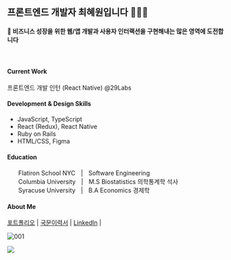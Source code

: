 ## 프론트엔드 개발자 최혜원입니다 👩🏻‍💻

#### 🌱 비즈니스 성장을 위한 웹/앱 개발과 사용자 인터랙션을 구현해내는 많은 영역에 도전합니다

<br>

#### Current Work
프론트엔드 개발 인턴 (React Native) @29Labs 

#### Development & Design Skills  
- JavaScript, TypeScript
- React (Redux), React Native
- Ruby on Rails
- HTML/CSS, Figma

#### Education
ㅤㅤFlatiron School NYCㅤ|ㅤSoftware Engineering
<br>
ㅤㅤColumbia Universityㅤ|ㅤM.S Biostatistics 의학통계학 석사
<br>
ㅤㅤSyracuse Universityㅤ|ㅤB.A Economics 경제학

#### About Me
[포트폴리오](https://frontendhyeni.tistory.com/2) |
[국문이력서](https://hyewonchoi.notion.site/44ac003d3beb4c00b494de8144a69f2c) |
[LinkedIn](https://www.linkedin.com/in/katiehchoi/) |

![001](https://user-images.githubusercontent.com/33072677/158925611-f6a6ce92-a1ad-4a60-8efb-d5b17d694d16.png)

![](https://komarev.com/ghpvc/?username=katieeech)

<!--
**katiehyewonchoi/katiehyewonchoi** is a ✨ _special_ ✨ repository because its `README.md` (this file) appears on your GitHub profile.

Here are some ideas to get you started:

- 🔭 I’m currently working on ...
- 🌱 I’m currently learning ...
- 👯 I’m looking to collaborate on ...
- 🤔 I’m looking for help with ...
- 💬 Ask me about ...
- 📫 How to reach me: ...
- 😄 Pronouns: ...
- ⚡ Fun fact: ...


[LinkedIn](https://www.linkedin.com/in/katiehchoi/)
<br>
[Email](hyewonchoi31@gmail.com)
<br>


I'm a frontend developer, who loves to design and code, currently working @29labs in Seoul, Korea
<br>

<br>

#### Development & Design Skills 🌱  
- JavaScript, TypeScript
- React, React Native, Redux
- Ruby on Rails
- Semantic HTML, CSS, Figma 🎨

#### Contact Info
hyewonchoi31@gmail.com
<br>
https://www.linkedin.com/in/katiehchoi/
<br>
-->
